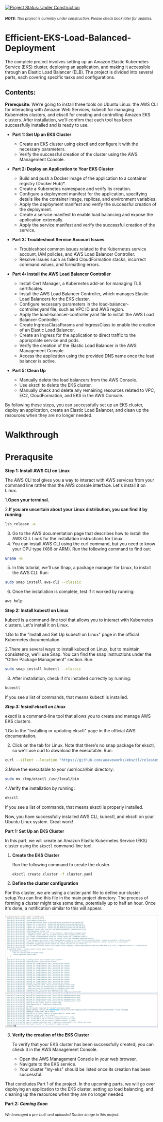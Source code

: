 
[![Project Status: Under Construction](https://img.shields.io/badge/Project%20Status-Under%20Construction-yellow)](https://github.com/YavorMarkov/Efficient-EKS-Load-Balanced-Deployment/)


<i><sub>**NOTE**: This project is currently under construction. Please check back later for updates.</i></sub>

 

# Efficient-EKS-Load-Balanced-Deployment

The complete project involves setting up an Amazon Elastic Kubernetes Service (EKS) cluster, deploying an application, and making it accessible through an Elastic Load Balancer (ELB). The project is divided into several parts, each covering specific tasks and configurations.

## Contents:

**Prerequsite:** We're going to install three tools on Ubuntu Linux: the AWS CLI for interacting with Amazon Web Services, kubectl for managing Kubernetes clusters, and eksctl for creating and controlling Amazon EKS clusters. After installation, we'll confirm that each tool has been successfully installed and is ready to use.

- **Part 1: Set Up an EKS Cluster**
  - Create an EKS cluster using eksctl and configure it with the necessary parameters.
  - Verify the successful creation of the cluster using the AWS Management Console.
    
- **Part 2: Deploy an Application to Your EKS Cluster**
  - Build and push a Docker image of the application to a container registry (Docker Hub)*.
  - Create a Kubernetes namespace and verify its creation.
  - Configure a deployment manifest for the application, specifying details like the container image, replicas, and environment variables.
  - Apply the deployment manifest and verify the successful creation of the deployment.
  - Create a service manifest to enable load balancing and expose the application externally.
  - Apply the service manifest and verify the successful creation of the service.

- **Part 3: Troubleshoot Service Account Issues**
  - Troubleshoot common issues related to the Kubernetes service account, IAM policies, and AWS Load Balancer Controller.
  - Resolve issues such as failed CloudFormation stacks, incorrect command values, and formatting errors.

- **Part 4: Install the AWS Load Balancer Controller**
  - Install Cert Manager, a Kubernetes add-on for managing TLS certificates.
  - Install the AWS Load Balancer Controller, which manages Elastic Load Balancers for the EKS cluster.
  - Configure necessary parameters in the load-balancer-controller.yaml file, such as VPC ID and AWS region.
  - Apply the load-balancer-controller.yaml file to install the AWS Load Balancer Controller.
  - Create IngressClassParams and IngressClass to enable the creation of an Elastic Load Balancer.
  - Create an Ingress for the application to direct traffic to the appropriate service and pods.
  - Verify the creation of the Elastic Load Balancer in the AWS Management Console.
  - Access the application using the provided DNS name once the load balancer is active.

- **Part 5: Clean Up**
  - Manually delete the load balancers from the AWS Console.
  - Use eksctl to delete the EKS cluster.
  - Manually check and delete any remaining resources related to VPC, EC2, CloudFormation, and EKS in the AWS Console.


By following these steps, you can successfully set up an EKS cluster, deploy an application, create an Elastic Load Balancer, and clean up the resources when they are no longer needed.

# Walkthrough
# Preraqusite

**Step 1: Install AWS CLI on Linux**

The AWS CLI tool gives you a way to interact with AWS services from your command line rather than the AWS console interface. Let's install it on Linux.

1.**Open your terminal.**

2.**If you are uncertain about your Linux distribution, you can find it by running:**
```bash
lsb_release -a
```
3. Go to the AWS documentation page that describes how to install the AWS CLI. Look for the installation instructions for Linux.
4. You can install AWS CLI using the curl command, but you need to know your CPU type (X86 or ARM). Run the following command to find out:
```bash
uname -m
```
5. In this tutorial, we'll use Snap, a package manager for Linux, to install the AWS CLI. Run:
```bash
sudo snap install aws-cli --classic
```
6. Once the installation is complete, test if it worked by running:
```bash
aws help
```
**Step 2: Install kubectl on Linux**

kubectl is a command-line tool that allows you to interact with Kubernetes clusters. Let's install it on Linux.

1.Go to the "Install and Set Up kubectl on Linux" page in the official Kubernetes documentation.

2.There are several ways to install kubectl on Linux, but to maintain consistency, we'll use Snap. You can find the snap instructions under the "Other Package Management" section. Run:

```bash
sudo snap install kubectl --classic
```
3. After installation, check if it's installed correctly by running:
```bash
kubectl
```
If you see a list of commands, that means kubectl is installed.

***Step 3: Install eksctl on Linux***

eksctl is a command-line tool that allows you to create and manage AWS EKS clusters.

1.Go to the "Installing or updating eksctl" page in the official AWS documentation.

2. Click on the tab for Linux. Note that there's no snap package for eksctl, so we'll use curl to download the executable. Run:

```bash
curl --silent --location "https://github.com/weaveworks/eksctl/releases/latest/download/eksctl_$(uname -s)_amd64.tar.gz" | tar xz -C /tmp
```

3.Move the executable to your /usr/local/bin directory:

```bash
sudo mv /tmp/eksctl /usr/local/bin
```
4.Verify the installation by running:

```bash
eksctl
```
If you see a list of commands, that means eksctl is properly installed.

Now, you have successfully installed AWS CLI, kubectl, and eksctl on your Ubuntu Linux system. Great work!

**Part 1: Set Up an EKS Cluster**

In this part, we will create an Amazon Elastic Kubernetes Service (EKS) cluster using the `eksctl` command-line tool.

1. **Create the EKS Cluster**

   Run the following command to create the cluster.

   ```bash
   eksctl create cluster -f cluster.yaml
   ```
2. **Define the cluster configuration**

  For this cluster, we are using a cluster.yaml file to define our cluster setup.You can find this file in the main project directory.
  The process of forming a cluster might take some time, potentially up to half an hour. Once it's done, a notification similar to this will appear.
  
  ![](https://github.com/YavorMarkov/Efficient-EKS-Load-Balanced-Deployment/blob/main/images/Created_cluster_1.JPG)
  ![](https://github.com/YavorMarkov/Efficient-EKS-Load-Balanced-Deployment/blob/main/images/Created_cluster_2.jpg)

  
3. **Verify the creation of the EKS Cluster**

   To verify that your EKS cluster has been successfully created, you can check it in the AWS Management Console.
   
   - Open the AWS Management Console in your web browser.
   - Navigate to the EKS service.
   - Your cluster "my-eks" should be listed once its creation has been successful.

That concludes Part 1 of the project. In the upcoming parts, we will go over deploying an application to the EKS cluster, setting up load balancing, and cleaning up the resources when they are no longer needed.

**Part 2:** ***Coming Soon***







<sub><i>We leveraged a pre-built and uploaded Docker image in this project.</i></sub>



